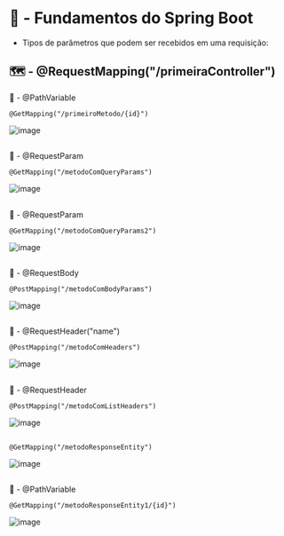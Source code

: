 # 	:rotating_light: - Fundamentos do Spring Boot

- Tipos de parâmetros que podem ser recebidos em uma requisição:

##

## :world_map: - @RequestMapping("/primeiraController")

:pushpin: - @PathVariable

``@GetMapping("/primeiroMetodo/{id}")``

![image](https://github.com/carloshenriquefs/projeto-springboot/assets/54969405/27a37dc6-9ccf-4f17-918f-1d501a2812de)

##

:pushpin: - @RequestParam 

``@GetMapping("/metodoComQueryParams")``

![image](https://github.com/carloshenriquefs/projeto-springboot/assets/54969405/4c4d453c-9019-4bc7-8c41-d9cdddf0be65)

##

:pushpin: - @RequestParam 

``@GetMapping("/metodoComQueryParams2")``

![image](https://github.com/carloshenriquefs/projeto-springboot/assets/54969405/eccef336-1e6c-4047-88ee-37a917a17138)

##

:pushpin: - @RequestBody

``@PostMapping("/metodoComBodyParams")``

![image](https://github.com/carloshenriquefs/projeto-springboot/assets/54969405/79b5b703-8c6f-498b-ae57-2c722b0206e5)

##

:pushpin: - @RequestHeader("name")

``@PostMapping("/metodoComHeaders")``

![image](https://github.com/carloshenriquefs/projeto-springboot/assets/54969405/fba915ed-d44e-4ffd-a4a4-257ecec2934d)

##

:pushpin: - @RequestHeader

``@PostMapping("/metodoComListHeaders")``

![image](https://github.com/carloshenriquefs/projeto-springboot/assets/54969405/3a81e6d0-24cd-421d-8f05-fc7529bebf0f)

##

``@GetMapping("/metodoResponseEntity")``

![image](https://github.com/carloshenriquefs/projeto-springboot/assets/54969405/75cb3ab4-9b86-4697-b4ba-12da0667b4b0)

##

:pushpin: - @PathVariable

``@GetMapping("/metodoResponseEntity1/{id}")``

![image](https://github.com/carloshenriquefs/projeto-springboot/assets/54969405/b66bc104-6a26-4749-905a-13c2b581c7df)
